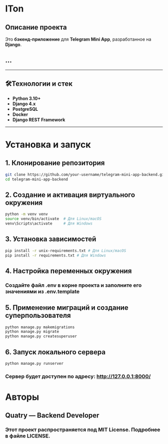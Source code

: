 # ITon

## Описание проекта
Это **бэкенд-приложение** для **Telegram Mini App**, разработанное на **Django**.

## ...

---

## 🛠Технологии и стек

- **Python 3.10+**
- **Django 4.x**
- **PostgreSQL**
- **Docker**
- **Django REST Framework**

---

#  Установка и запуск
## 1. Клонирование репозитория
```bash
git clone https://github.com/your-username/telegram-mini-app-backend.git
cd telegram-mini-app-backend
```
## 2. Создание и активация виртуального окружения
```bash
python -m venv venv
source venv/bin/activate  # Для Linux/macOS
venv\Scripts\activate     # Для Windows
```
## 3. Установка зависимостей
```bash
pip install -r unix-requirements.txt # Для Linux/macOS
pip install -r requirements.txt # Для Windows
```
## 4. Настройка переменных окружения
### Создайте файл .env в корне проекта и заполните его значениями из .env.template

## 5. Применение миграций и создание суперпользователя
```bash
python manage.py makemigrations
python manage.py migrate
python manage.py createsuperuser
```
## 6. Запуск локального сервера
```bash
python manage.py runserver
```
### Сервер будет доступен по адресу: http://127.0.0.1:8000/

# Авторы
## Quatry — Backend Developer


### Этот проект распространяется под MIT License. Подробнее в файле LICENSE.

